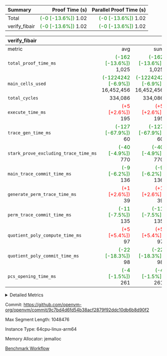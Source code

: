 | Summary | Proof Time (s) | Parallel Proof Time (s) |
|:---|---:|---:|
| Total | <span style='color: green'>(-0 [-13.6%])</span> 1.02 | <span style='color: green'>(-0 [-13.6%])</span> 1.02 |
| verify_fibair | <span style='color: green'>(-0 [-13.6%])</span> 1.02 | <span style='color: green'>(-0 [-13.6%])</span> 1.02 |


| verify_fibair |||||
|:---|---:|---:|---:|---:|
|metric|avg|sum|max|min|
| `total_proof_time_ms ` | <span style='color: green'>(-162 [-13.6%])</span> 1,025 | <span style='color: green'>(-162 [-13.6%])</span> 1,025 | <span style='color: green'>(-162 [-13.6%])</span> 1,025 | <span style='color: green'>(-162 [-13.6%])</span> 1,025 |
| `main_cells_used     ` | <span style='color: green'>(-1224242 [-6.9%])</span> 16,452,456 | <span style='color: green'>(-1224242 [-6.9%])</span> 16,452,456 | <span style='color: green'>(-1224242 [-6.9%])</span> 16,452,456 | <span style='color: green'>(-1224242 [-6.9%])</span> 16,452,456 |
| `total_cycles        ` |  334,086 |  334,086 |  334,086 |  334,086 |
| `execute_time_ms     ` | <span style='color: red'>(+5 [+2.6%])</span> 195 | <span style='color: red'>(+5 [+2.6%])</span> 195 | <span style='color: red'>(+5 [+2.6%])</span> 195 | <span style='color: red'>(+5 [+2.6%])</span> 195 |
| `trace_gen_time_ms   ` | <span style='color: green'>(-127 [-67.9%])</span> 60 | <span style='color: green'>(-127 [-67.9%])</span> 60 | <span style='color: green'>(-127 [-67.9%])</span> 60 | <span style='color: green'>(-127 [-67.9%])</span> 60 |
| `stark_prove_excluding_trace_time_ms` | <span style='color: green'>(-40 [-4.9%])</span> 770 | <span style='color: green'>(-40 [-4.9%])</span> 770 | <span style='color: green'>(-40 [-4.9%])</span> 770 | <span style='color: green'>(-40 [-4.9%])</span> 770 |
| `main_trace_commit_time_ms` | <span style='color: green'>(-9 [-6.2%])</span> 136 | <span style='color: green'>(-9 [-6.2%])</span> 136 | <span style='color: green'>(-9 [-6.2%])</span> 136 | <span style='color: green'>(-9 [-6.2%])</span> 136 |
| `generate_perm_trace_time_ms` | <span style='color: red'>(+1 [+2.6%])</span> 39 | <span style='color: red'>(+1 [+2.6%])</span> 39 | <span style='color: red'>(+1 [+2.6%])</span> 39 | <span style='color: red'>(+1 [+2.6%])</span> 39 |
| `perm_trace_commit_time_ms` | <span style='color: green'>(-11 [-7.5%])</span> 135 | <span style='color: green'>(-11 [-7.5%])</span> 135 | <span style='color: green'>(-11 [-7.5%])</span> 135 | <span style='color: green'>(-11 [-7.5%])</span> 135 |
| `quotient_poly_compute_time_ms` | <span style='color: red'>(+5 [+5.4%])</span> 97 | <span style='color: red'>(+5 [+5.4%])</span> 97 | <span style='color: red'>(+5 [+5.4%])</span> 97 | <span style='color: red'>(+5 [+5.4%])</span> 97 |
| `quotient_poly_commit_time_ms` | <span style='color: green'>(-22 [-18.3%])</span> 98 | <span style='color: green'>(-22 [-18.3%])</span> 98 | <span style='color: green'>(-22 [-18.3%])</span> 98 | <span style='color: green'>(-22 [-18.3%])</span> 98 |
| `pcs_opening_time_ms ` | <span style='color: green'>(-4 [-1.5%])</span> 261 | <span style='color: green'>(-4 [-1.5%])</span> 261 | <span style='color: green'>(-4 [-1.5%])</span> 261 | <span style='color: green'>(-4 [-1.5%])</span> 261 |



<details>
<summary>Detailed Metrics</summary>

|  | verify_program_compile_ms | total_cells | stark_prove_excluding_trace_time_ms | quotient_poly_compute_time_ms | quotient_poly_commit_time_ms | perm_trace_commit_time_ms | pcs_opening_time_ms | main_trace_commit_time_ms |
| --- | --- | --- | --- | --- | --- | --- | --- |
|  | 7 | 65,536 | 37 | 1 | 6 | 0 | 22 | 7 | 

| air_name | rows | quotient_deg | main_cols | interactions | constraints | cells |
| --- | --- | --- | --- | --- | --- | --- |
| AccessAdapterAir<2> |  | 2 |  | 5 | 12 |  | 
| AccessAdapterAir<4> |  | 2 |  | 5 | 12 |  | 
| AccessAdapterAir<8> |  | 2 |  | 5 | 12 |  | 
| FibonacciAir | 32,768 | 1 | 2 |  | 5 | 65,536 | 
| FriReducedOpeningAir |  | 2 |  | 39 | 71 |  | 
| JalRangeCheckAir |  | 2 |  | 9 | 14 |  | 
| NativePoseidon2Air<BabyBearParameters>, 1> |  | 2 |  | 136 | 572 |  | 
| PhantomAir |  | 2 |  | 3 | 5 |  | 
| ProgramAir |  | 1 |  | 1 | 4 |  | 
| VariableRangeCheckerAir |  | 1 |  | 1 | 4 |  | 
| VmAirWrapper<AluNativeAdapterAir, FieldArithmeticCoreAir> |  | 2 |  | 15 | 27 |  | 
| VmAirWrapper<BranchNativeAdapterAir, BranchEqualCoreAir<1> |  | 2 |  | 11 | 25 |  | 
| VmAirWrapper<NativeAdapterAir<2, 0>, PublicValuesCoreAir> |  | 2 |  | 11 | 29 |  | 
| VmAirWrapper<NativeLoadStoreAdapterAir<1>, NativeLoadStoreCoreAir<1> |  | 2 |  | 15 | 20 |  | 
| VmAirWrapper<NativeLoadStoreAdapterAir<4>, NativeLoadStoreCoreAir<4> |  | 2 |  | 15 | 20 |  | 
| VmAirWrapper<NativeVectorizedAdapterAir<4>, FieldExtensionCoreAir> |  | 2 |  | 15 | 27 |  | 
| VmConnectorAir |  | 2 |  | 5 | 11 |  | 
| VolatileBoundaryAir |  | 2 |  | 7 | 19 |  | 

| group | trace_gen_time_ms | total_proof_time_ms | total_cycles | total_cells | stark_prove_excluding_trace_time_ms | quotient_poly_compute_time_ms | quotient_poly_commit_time_ms | perm_trace_commit_time_ms | pcs_opening_time_ms | main_trace_commit_time_ms | main_cells_used | generate_perm_trace_time_ms | execute_time_ms |
| --- | --- | --- | --- | --- | --- | --- | --- | --- | --- | --- | --- | --- | --- |
| verify_fibair | 60 | 1,025 | 334,086 | 62,474,410 | 770 | 97 | 98 | 135 | 261 | 136 | 16,452,456 | 39 | 195 | 

| group | air_name | rows | prep_cols | perm_cols | main_cols | cells |
| --- | --- | --- | --- | --- | --- | --- |
| verify_fibair | AccessAdapterAir<2> | 131,072 |  | 16 | 11 | 3,538,944 | 
| verify_fibair | AccessAdapterAir<4> | 65,536 |  | 16 | 13 | 1,900,544 | 
| verify_fibair | AccessAdapterAir<8> | 128 |  | 16 | 17 | 4,224 | 
| verify_fibair | FriReducedOpeningAir | 2,048 |  | 84 | 27 | 227,328 | 
| verify_fibair | JalRangeCheckAir | 32,768 |  | 28 | 12 | 1,310,720 | 
| verify_fibair | NativePoseidon2Air<BabyBearParameters>, 1> | 32,768 |  | 312 | 398 | 23,265,280 | 
| verify_fibair | PhantomAir | 16,384 |  | 12 | 6 | 294,912 | 
| verify_fibair | ProgramAir | 8,192 |  | 8 | 10 | 147,456 | 
| verify_fibair | VariableRangeCheckerAir | 262,144 | 2 | 8 | 1 | 2,359,296 | 
| verify_fibair | VmAirWrapper<AluNativeAdapterAir, FieldArithmeticCoreAir> | 262,144 |  | 36 | 29 | 17,039,360 | 
| verify_fibair | VmAirWrapper<BranchNativeAdapterAir, BranchEqualCoreAir<1> | 32,768 |  | 28 | 23 | 1,671,168 | 
| verify_fibair | VmAirWrapper<NativeLoadStoreAdapterAir<1>, NativeLoadStoreCoreAir<1> | 65,536 |  | 40 | 21 | 3,997,696 | 
| verify_fibair | VmAirWrapper<NativeLoadStoreAdapterAir<4>, NativeLoadStoreCoreAir<4> | 32,768 |  | 40 | 27 | 2,195,456 | 
| verify_fibair | VmAirWrapper<NativeVectorizedAdapterAir<4>, FieldExtensionCoreAir> | 32,768 |  | 36 | 38 | 2,424,832 | 
| verify_fibair | VmConnectorAir | 2 | 1 | 16 | 5 | 42 | 
| verify_fibair | VolatileBoundaryAir | 65,536 |  | 20 | 12 | 2,097,152 | 

| group | trace_height_constraint | weighted_sum | threshold |
| --- | --- | --- | --- |
| verify_fibair | 0 | 1,085,444 | 2,013,265,921 | 
| verify_fibair | 1 | 5,411,200 | 2,013,265,921 | 
| verify_fibair | 2 | 542,722 | 2,013,265,921 | 
| verify_fibair | 3 | 5,476,612 | 2,013,265,921 | 
| verify_fibair | 4 | 65,536 | 2,013,265,921 | 
| verify_fibair | 5 | 12,851,850 | 2,013,265,921 | 

| trace_height_constraint | threshold |
| --- | --- |
| 0 | 2,013,265,921 | 

</details>


Commit: https://github.com/openvm-org/openvm/commit/9c7bd4d6fd54b38acf2879f92ddc10db6b8d90f2

Max Segment Length: 1048476

Instance Type: 64cpu-linux-arm64

Memory Allocator: jemalloc

[Benchmark Workflow](https://github.com/openvm-org/openvm/actions/runs/15337443562)
